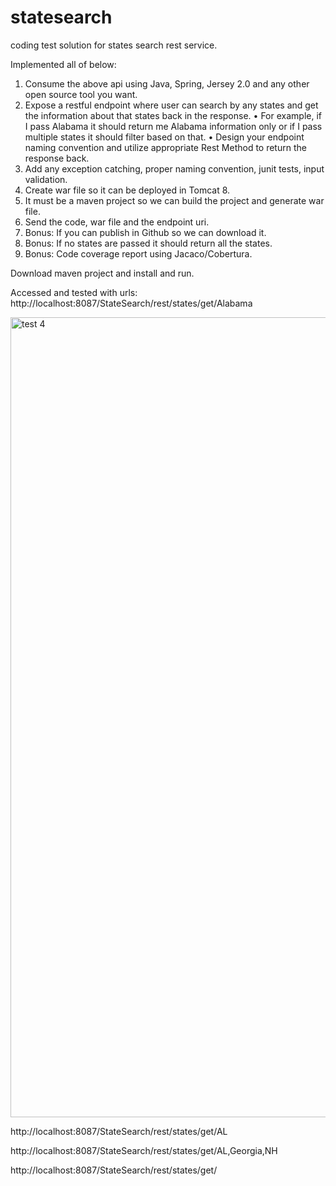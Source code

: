 # statesearch
coding test solution for states search rest service.

Implemented all of below:
1.	Consume the above api using Java, Spring, Jersey 2.0 and any other open source tool you want.
2.	Expose a restful endpoint where user can search by any states and get the information about that states back in the response.
•	For example, if I pass Alabama it should return me Alabama information only or if I pass multiple states it should filter based on that.
•	Design your endpoint naming convention and utilize appropriate Rest Method to return the response back.
3.	Add any exception catching, proper naming convention, junit tests, input validation.
4.	Create war file so it can be deployed in Tomcat 8.
5.	It must be a maven project so we can build the project and generate war file.
6.	Send the code, war file and the endpoint uri. 
7.	Bonus: If you can publish in Github so we can download it.
8.	Bonus: If no states are passed it should return all the states.
9.	Bonus: Code coverage report using Jacaco/Cobertura.

Download maven project and install and run.

Accessed and tested with urls: 
http://localhost:8087/StateSearch/rest/states/get/Alabama

<img width="1280" alt="test 4" src="https://user-images.githubusercontent.com/6617982/44186925-3eba7a80-a0ea-11e8-930e-5bfe2a0be798.png">


http://localhost:8087/StateSearch/rest/states/get/AL

http://localhost:8087/StateSearch/rest/states/get/AL,Georgia,NH

http://localhost:8087/StateSearch/rest/states/get/



